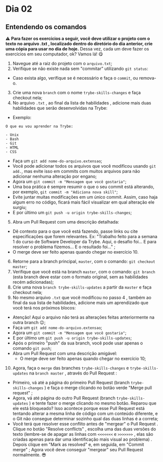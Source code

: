 # Dia 02

## Entendendo os comandos

⚠️ **Para fazer os exercícios a seguir, você deve utilizar o projeto com o texto no arquivo .txt , localizado dentro do diretório do dia anterior, crie uma cópia para usar no dia de hoje.**
Dessa vez, cada um deve fazer os exercícios em seu computador, ok? Vamos lá! 😋

1. Navegue até a raiz do projeto com o `arquivo.txt`;
2. Verifique se não existe nada sem "commitar" utilizando `git status`:
- Caso exista algo, verifique se é necessário e faça o `commit`, ou remova-o.
3. Crie uma nova `branch` com o nome `trybe-skills-changes` e faça checkout nela;
4. No arquivo `.txt` , ao final da lista de habilidades , adicione mais duas habilidades que serão desenvolvidas na Trybe:
- Exemplo:

```
O que eu vou aprender na Trybe:

- Unix
- Bash
- Git
- HTML
- CSS
```

- Faça um `git add nome-do-arquivo.extensao`;
- Você pode adicionar todos os arquivos que você modificou usando `git add.`, mas evite isso em commits com muitos arquivos para não adicionar nenhuma alteração por engano;
- Agora um `git commit -m "Mensagem que você gostaria"`;
- Uma boa prática é sempre resumir o que o seu commit está alterando, por exemplo, `git commit -m "Adiciona nova skill"`;
- Evite juntar muitas modificações em um único commit. Assim, caso haja algum erro no código, ficará mais fácil visualizar em qual alteração ele surgiu;
- E por último um `git push -u origin trybe-skills-changes`;

5. Abra um Pull Request com uma descrição detalhada:
- Dê contexto para o que você está fazendo, passe links ou cite especificações que forem relevantes. Ex: "Trabalho feito para a semana 1 do curso de Software Developer da Trybe. Aqui, o desafio foi... E para resolver o problema fizemos... E o resultado foi..." ;
- O merge deve ser feito apenas quando chegar no exercício 10.

6. Retorne para a branch principal, `master`, com o comando: `git checkout master`;
7. Verifique que você está na branch `master`, com o comando: `git branch` (esta branch deve estar com o formato original, sem as habilidades recém adicionadas);
8. Crie uma nova `branch trybe-skills-updates` a partir da `master` e faça checkout nela;
9. No mesmo arquivo `.txt` que você modificou no passo 4 , também ao final da sua lista de habilidades, adicione mais um aprendizado que você terá nos próximos blocos:
- Atenção! Aqui o arquivo não terá as alterações feitas anteriormente na outra branch 😉;
- Faça um `git add nome-do-arquivo.extensao`;
- Agora um `git commit -m "Mensagem que você gostaria"`;
- E por último um `git push -u origin trybe-skills-updates`;
- Após o primeiro "push" da sua branch, você pode usar apenas o comando `git push`;
- Abra um Pull Request com uma descrição amigável:
    - O merge deve ser feito apenas quando chegar no exercício 10;

10. Agora, faça o `merge` das branches `trybe-skills-changes` e `trybe-skills-updates` na `branch master` , através do Pull Request :
- Primeiro, vá até a página do primeiro Pull Request (branch `trybe-skills-changes` ) e faça o merge clicando no botão verde "Merge pull request" ;
- Agora, vá até página do outro Pull Request (branch `trybe-skills-updates` ) e tente fazer o merge clicando no mesmo botão. Reparou que ele está bloqueado? Isso acontece porque esse Pull Request está tentando alterar a mesma linha de código com um conteúdo diferente, e o Git não consegue determinar sozinho qual das duas linhas é a correta;
- Você terá que resolver esse conflito antes de "mergear" o Pull Request . Clique no botão "Resolve conflicts" , escolha uma das duas versões do texto (lembre-se de apagar as linhas com `<<<<<<<` e `>>>>>>>` , elas são criadas apenas para dar uma identificação mais visual ao problema) . Depois clique em "Mark as resolved" e, em seguida, em "Commit merge" ;
Agora você deve conseguir "mergear" seu Pull Request normalmente. 😎
